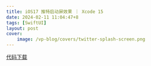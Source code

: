 ```yaml
---
title: iOS17 推特启动屏效果 ｜ Xcode 15
date: 2024-02-11 11:04:47+8
tags: [SwiftUI]
layout: post
cover:
    image: /vp-blog/covers/twitter-splash-screen.png
---
```



<script setup>
import CodeSandbox from '@/components/InDoc/CodeSandbox.vue'
</script>

<CodeSandbox src="https://player.bilibili.com/player.html?aid=1750439723&bvid=BV1F4421w7WC&cid=1433948880&p=1"></CodeSandbox>

[代码下载](https://github.com/shenxiang11/TwitterSplashScreen)
